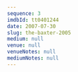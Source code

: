 ```yaml
---
sequence: 3
imdbId: tt0401244
date: 2007-07-30
slug: the-baxter-2005
medium: null
venue: null
venueNotes: null
mediumNotes: null
---
```


